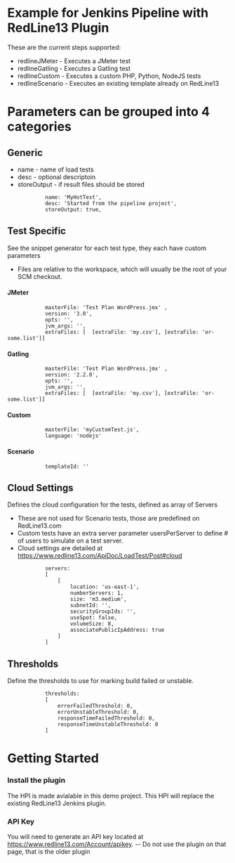 # Example for Jenkins Pipeline with RedLine13 Plugin

These are the current steps supported: 

- redlineJMeter - Executes a JMeter test
- redlineGatling - Executes a Gatling test
- redlineCustom - Executes a custom PHP, Python, NodeJS tests
- redlineScenario - Executes an existing template already on RedLine13

# Parameters can be grouped into 4 categories

## Generic 
- name - name of load tests
- desc - optional descriptoin
- storeOutput - if result files should be stored
```
            name: 'MyHotTest', 
            desc: 'Started from the pipeline project', 
            storeOutput: true,
```

## Test Specific
See the snippet generator for each test type, they each have custom parameters
- Files are relative to the workspace, which will usually be the root of your SCM checkout.

#### JMeter
```
            masterFile: 'Test Plan WordPress.jmx' , 
            version: '3.0',
            opts: '',
            jvm_args: '',
            extraFiles: [  [extraFile: 'my.csv'], [extraFile: 'or-some.list']]
```

#### Gatling
```
            masterFile: 'Test Plan WordPress.jmx' , 
            version: '2.2.0',
            opts: '',
            jvm_args: '',
            extraFiles: [  [extraFile: 'my.csv'], [extraFile: 'or-some.list']]
```

#### Custom
```
            masterFile: 'myCustomTest.js',
            language: 'nodejs'
```

#### Scenario
```
            templateId: ''
```

## Cloud Settings
Defines the cloud configuration for the tests, defined as array of Servers
- These are not used for Scenario tests, those are predefined on RedLine13.com
- Custom tests have an extra server parameter usersPerServer to define # of users to simulate on a test server.
- Cloud settings are detailed at https://www.redline13.com/ApiDoc/LoadTest/Post#cloud
```
            servers: 
            [
                [
                    location: 'us-east-1', 
                    numberServers: 1,
                    size: 'm3.medium', 
                    subnetId: '', 
                    securityGroupIds: '', 
                    useSpot: false, 
                    volumeSize: 8,
                    associatePublicIpAddress: true
                ]
            ]
```

## Thresholds
Define the thresholds to use for marking build failed or unstable.
```
            thresholds: 
            [
                errorFailedThreshold: 0, 
                errorUnstableThreshold: 0, 
                responseTimeFailedThreshold: 0, 
                responseTimeUnstableThreshold: 0
            ]
```

# Getting Started
### Install the plugin
The HPI is made avialable in this demo project.  This HPI will replace the existing RedLine13 Jenkins plugin.

### API Key
You will need to generate an API key located at https://www.redline13.com/Account/apikey.
-- Do not use the plugin on that page, that is the older plugin


